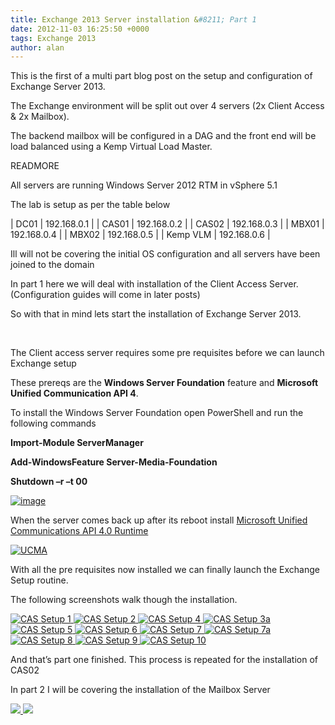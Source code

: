 ```yaml
---
title: Exchange 2013 Server installation &#8211; Part 1
date: 2012-11-03 16:25:50 +0000
tags: Exchange 2013
author: alan
---
```


This is the first of a multi part blog post on the setup and configuration of Exchange Server 2013.

The Exchange environment will be split out over 4 servers (2x Client Access & 2x Mailbox).

The backend mailbox will be configured in a DAG and the front end will be load balanced using a Kemp Virtual Load Master.

READMORE

All servers are running Windows Server 2012 RTM in vSphere 5.1

The lab is setup as per the table below

>

| DC01 | 192.168.0.1 |
| CAS01 | 192.168.0.2 |
| CAS02 | 192.168.0.3 |
| MBX01 | 192.168.0.4 |
| MBX02 | 192.168.0.5 |
| Kemp VLM | 192.168.0.6 |

Ill will not be covering the initial OS configuration and all servers have been joined to the domain

In part 1 here we will deal with installation of the Client Access Server. (Configuration guides will come in later posts)

So with that in mind lets start the installation of Exchange Server 2013.

 

The Client access server requires some pre requisites before we can launch Exchange setup

These prereqs are the **Windows Server Foundation** feature and **Microsoft Unified Communication API 4**.

To install the Windows Server Foundation open PowerShell and run the following commands  

**Import-Module ServerManager**

**Add-WindowsFeature Server-Media-Foundation**

**Shutdown –r –t 00**

[ ![image](http://everythingsysadmin.files.wordpress.com/2012/11/image_thumb.png?w=244&h=67 "image") ](http://everythingsysadmin.files.wordpress.com/2012/11/image.png)

When the server comes back up after its reboot install [Microsoft Unified Communications API 4.0 Runtime](http://www.microsoft.com/en-gb/download/details.aspx?id=34992 "http://www.microsoft.com/en-gb/download/details.aspx?id=34992")

[ ![UCMA](http://everythingsysadmin.files.wordpress.com/2012/11/ucma_thumb.png?w=244&h=229 "UCMA") ](http://everythingsysadmin.files.wordpress.com/2012/11/ucma.png)

With all the pre requisites now installed we can finally launch the Exchange Setup routine.

The following screenshots walk though the installation.

[ ![CAS Setup 1](http://everythingsysadmin.files.wordpress.com/2012/11/cas-setup-1_thumb.png?w=244&h=214 "CAS Setup 1") ](http://everythingsysadmin.files.wordpress.com/2012/11/cas-setup-1.png) [ ![CAS Setup 2](http://everythingsysadmin.files.wordpress.com/2012/11/cas-setup-2_thumb.png?w=244&h=214 "CAS Setup 2") ](http://everythingsysadmin.files.wordpress.com/2012/11/cas-setup-2.png) [ ![CAS Setup 4](http://everythingsysadmin.files.wordpress.com/2012/11/cas-setup-4_thumb.png?w=244&h=214 "CAS Setup 4") ](http://everythingsysadmin.files.wordpress.com/2012/11/cas-setup-4.png) [ ![CAS Setup 3a](http://everythingsysadmin.files.wordpress.com/2012/11/cas-setup-3a_thumb.png?w=244&h=214 "CAS Setup 3a") ](http://everythingsysadmin.files.wordpress.com/2012/11/cas-setup-3a.png) [ ![CAS Setup 5](http://everythingsysadmin.files.wordpress.com/2012/11/cas-setup-5_thumb.png?w=244&h=214 "CAS Setup 5") ](http://everythingsysadmin.files.wordpress.com/2012/11/cas-setup-5.png) [ ![CAS Setup 6](http://everythingsysadmin.files.wordpress.com/2012/11/cas-setup-6_thumb.png?w=244&h=214 "CAS Setup 6") ](http://everythingsysadmin.files.wordpress.com/2012/11/cas-setup-6.png) [ ![CAS Setup 7](http://everythingsysadmin.files.wordpress.com/2012/11/cas-setup-7_thumb.png?w=244&h=214 "CAS Setup 7") ](http://everythingsysadmin.files.wordpress.com/2012/11/cas-setup-7.png) [ ![CAS Setup 7a](http://everythingsysadmin.files.wordpress.com/2012/11/cas-setup-7a_thumb.png?w=244&h=214 "CAS Setup 7a") ](http://everythingsysadmin.files.wordpress.com/2012/11/cas-setup-7a.png) [ ![CAS Setup 8](http://everythingsysadmin.files.wordpress.com/2012/11/cas-setup-8_thumb.png?w=244&h=214 "CAS Setup 8") ](http://everythingsysadmin.files.wordpress.com/2012/11/cas-setup-8.png) [ ![CAS Setup 9](http://everythingsysadmin.files.wordpress.com/2012/11/cas-setup-9_thumb.png?w=244&h=214 "CAS Setup 9") ](http://everythingsysadmin.files.wordpress.com/2012/11/cas-setup-9.png) [ ![CAS Setup 10](http://everythingsysadmin.files.wordpress.com/2012/11/cas-setup-10_thumb.png?w=244&h=214 "CAS Setup 10") ](http://everythingsysadmin.files.wordpress.com/2012/11/cas-setup-10.png)

And that’s part one finished. This process is repeated for the installation of CAS02

In part 2 I will be covering the installation of the Mailbox Server

    
[ ![](http://feeds.wordpress.com/1.0/comments/everythingsysadmin.wordpress.com/468/) ](http://feeds.wordpress.com/1.0/gocomments/everythingsysadmin.wordpress.com/468/) ![](http://stats.wordpress.com/b.gif?host=everythingsysadmin.wordpress.com&blog=8998607&post=468&subd=everythingsysadmin&ref=&feed=1)
